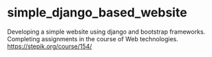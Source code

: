 # simple_django_based_website
Developing a simple website using django and bootstrap frameworks.
Completing assignments in the course of Web technologies.
https://stepik.org/course/154/
